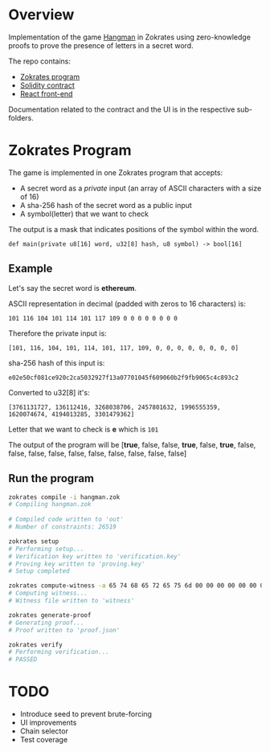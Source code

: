 # Overview

Implementation of the game [Hangman](https://en.wikipedia.org/wiki/Hangman_(game)) in Zokrates using zero-knowledge proofs to prove the presence of letters in a secret word.

The repo contains:
- [Zokrates program](./hangman-contracts/hangman.zok)
- [Solidity contract](./hangman-contracts)
- [React front-end](./hangman-ui/)

Documentation related to the contract and the UI is in the respective sub-folders.

# Zokrates Program

The game is implemented in one Zokrates program that accepts:
- A secret word as a *private* input (an array of ASCII characters with a size of 16)
- A sha-256 hash of the secret word as a public input
- A symbol(letter) that we want to check

The output is a mask that indicates positions of the symbol within the word.

`def main(private u8[16] word, u32[8] hash, u8 symbol) -> bool[16]`

## Example

Let's say the secret word is **ethereum**.

ASCII representation in decimal (padded with zeros to 16 characters) is:

`101 116 104 101 114 101 117 109 0 0 0 0 0 0 0 0`

Therefore the private input is: 

`[101, 116, 104, 101, 114, 101, 117, 109, 0, 0, 0, 0, 0, 0, 0, 0]`

sha-256 hash of this input is: 

`e02e50cf081ce920c2ca5032927f13a07701045f609060b2f9fb9065c4c893c2`

Converted to u32[8] it's:

 `[3761131727, 136112416, 3268038706, 2457801632, 1996555359, 1620074674, 4194013285, 3301479362]`

Letter that we want to check is **e** which is `101`

The output of the program will be [**true**, false, false, **true**, false, **true**, false, false, false, false, false, false, false, false, false, false]

## Run the program

```bash
zokrates compile -i hangman.zok
# Compiling hangman.zok
 
# Compiled code written to 'out'
# Number of constraints: 26519

zokrates setup
# Performing setup...
# Verification key written to 'verification.key'
# Proving key written to 'proving.key'
# Setup completed

zokrates compute-witness -a 65 74 68 65 72 65 75 6d 00 00 00 00 00 00 00 00 3761131727 136112416 3268038706 2457801632 1996555359 1620074674 4194013285 3301479362 101
# Computing witness...
# Witness file written to 'witness'

zokrates generate-proof
# Generating proof...
# Proof written to 'proof.json'

zokrates verify
# Performing verification...
# PASSED
```

# TODO
- Introduce seed to prevent brute-forcing
- UI improvements
- Chain selector
- Test coverage